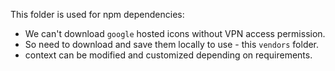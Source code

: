 This folder is used for npm dependencies:

- We can't download `google` hosted icons without VPN access permission.
- So need to download and save them locally to use - this `vendors` folder.
- context can be modified and customized depending on requirements.
